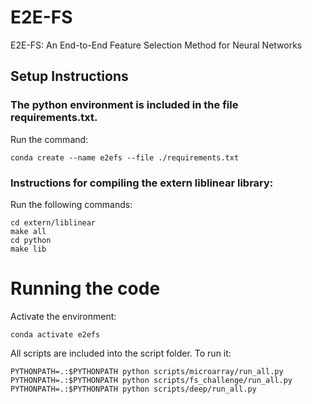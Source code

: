 # E2E-FS
E2E-FS: An End-to-End Feature Selection Method for Neural Networks

## Setup Instructions

### The python environment is included in the file requirements.txt.
Run the command:
 
    conda create --name e2efs --file ./requirements.txt

### Instructions for compiling the extern liblinear library:
Run the following commands:

    cd extern/liblinear
    make all 
    cd python
    make lib 

# Running the code
Activate the environment:

    conda activate e2efs 

All scripts are included into the script folder. To run it:

    PYTHONPATH=.:$PYTHONPATH python scripts/microarray/run_all.py
    PYTHONPATH=.:$PYTHONPATH python scripts/fs_challenge/run_all.py
    PYTHONPATH=.:$PYTHONPATH python scripts/deep/run_all.py
